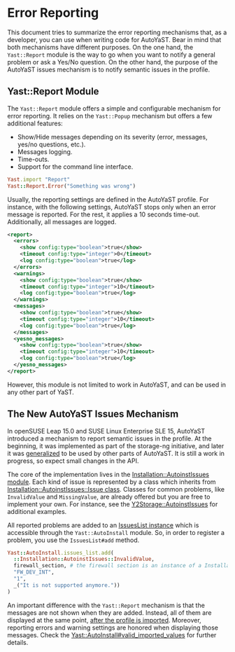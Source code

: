 # Error Reporting

This document tries to summarize the error reporting mechanisms that, as a developer, you can use
when writing code for AutoYaST. Bear in mind that both mechanisms have different purposes. On the
one hand, the `Yast::Report` module is the way to go when you want to notify a general problem or
ask a Yes/No question. On the other hand, the purpose of the AutoYaST issues mechanism is to notify
semantic issues in the profile.

## Yast::Report Module

The `Yast::Report` module offers a simple and configurable mechanism for error reporting. It relies
on the `Yast::Popup` mechanism but offers a few additional features:

* Show/Hide messages depending on its severity (error, messages, yes/no questions, etc.).
* Messages logging.
* Time-outs.
* Support for the command line interface.

```ruby
Yast.import "Report"
Yast::Report.Error("Something was wrong")
```

Usually, the reporting settings are defined in the AutoYaST profile. For instance, with the
following settings, AutoYaST stops only when an error message is reported. For the rest, it applies
a 10 seconds time-out. Additionally, all messages are logged.

```xml
<report>
  <errors>
    <show config:type="boolean">true</show>
    <timeout config:type="integer">0</timeout>
    <log config:type="boolean">true</log>
  </errors>
  <warnings>
    <show config:type="boolean">true</show>
    <timeout config:type="integer">10</timeout>
    <log config:type="boolean">true</log>
  </warnings>
  <messages>
    <show config:type="boolean">true</show>
    <timeout config:type="integer">10</timeout>
    <log config:type="boolean">true</log>
  </messages>
  <yesno_messages>
    <show config:type="boolean">true</show>
    <timeout config:type="integer">10</timeout>
    <log config:type="boolean">true</log>
  </yesno_messages>
</report>
```

However, this module is not limited to work in AutoYaST, and can be used in any other part of YaST.

## The New AutoYaST Issues Mechanism

In openSUSE Leap 15.0 and SUSE Linux Enterprise SLE 15, AutoYaST introduced a mechanism to report
semantic issues in the profile. At the beginning, it was implemented as part of the storage-ng
initiative, and later it was [generalized](https://github.com/yast/yast-autoinstallation/pull/431)
to be used by other parts of AutoYaST. It is still a work in progress, so expect small changes in
the API.

The core of the implementation lives in the [Installation::AutoinstIssues
module](https://github.com/yast/yast-yast2/blob/5902d449f108bba6edcbccad8394ed93dc9cae39/library/general/src/lib/installation/autoinst_issues).
Each kind of issue is represented by a class which inherits from [Installation::AutoinstIssues::Issue
class](https://github.com/yast/yast-yast2/blob/5902d449f108bba6edcbccad8394ed93dc9cae39/library/general/src/lib/installation/autoinst_issues/issue.rb).
Classes for common problems, like `InvalidValue` and `MissingValue`, are already offered but you are
free to implement your own. For instance, see the
[Y2Storage::AutoinstIssues](https://github.com/yast/yast-storage-ng/tree/master/src/lib/y2storage/autoinst_issues)
for additional examples.

All reported problems are added to an [IssuesList
instance](https://github.com/yast/yast-yast2/blob/5902d449f108bba6edcbccad8394ed93dc9cae39/library/general/src/lib/installation/autoinst_issues/list.rb)
which is accessible through the `Yast::AutoInstall` module. So, in order to register a problem, you
use the `IssuesList#add` method.

```ruby
Yast::AutoInstall.issues_list.add(
  ::Installation::AutoinstIssues::InvalidValue,
  firewall_section, # the firewall section is an instance of a Installation::AutoinstProfile::SectionWithAttributes subclass
  "FW_DEV_INT",
  "1",
  _("It is not supported anymore."))
)
```

An important difference with the `Yast::Report` mechanism is that the messages are not shown when
they are added. Instead, all of them are displayed at the same point, [after the profile is
imported](https://github.com/yast/yast-autoinstallation/blob/2edc7bf7d1cee1310a5c120ce9a131d6ff9a430f/src/clients/inst_autosetup.rb#L430).
Moreover, reporting errors and warning settings are honored when displaying those messages. Check
the
[Yast::AutoInstall#valid_imported_values](https://github.com/yast/yast-autoinstallation/blob/2edc7bf7d1cee1310a5c120ce9a131d6ff9a430f/src/modules/AutoInstall.rb#L329)
for further details.
